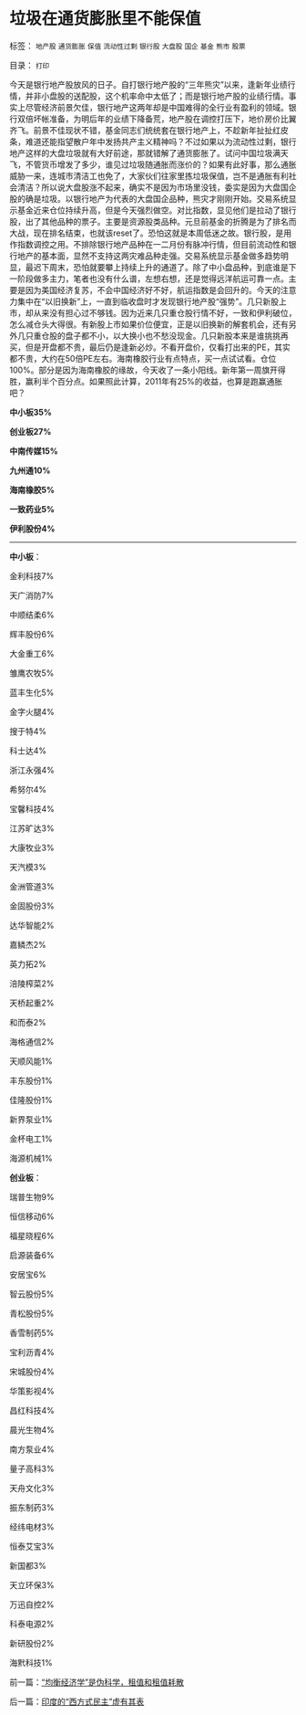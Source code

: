 # 垃圾在通货膨胀里不能保值

标签： `地产股` `通货膨胀` `保值` `流动性过剩` `银行股` `大盘股` `国企` `基金` `熊市` `股票` 

目录： `打印`

今天是银行地产股放风的日子。自打银行地产股的“三年熊灾”以来，逢新年业绩行情，并非小盘股的送配股，这个机率命中太低了；而是银行地产股的业绩行情。事实上尽管经济前景欠佳，银行地产这两年却是中国难得的全行业有盈利的领域。银行双倍坏帐准备，为明后年的业绩下降备荒，地产股在调控打压下，地价房价比翼齐飞。前景不佳现状不错，基金同志们统统套在银行地产上，不趁新年扯扯红皮条，难道还能指望散户年中发扬共产主义精神吗？不过如果以为流动性过剩，银行地产这样的大盘垃圾就有大好前途，那就错解了通货膨胀了。试问中国垃圾满天飞，不管货币增发了多少，谁见过垃圾随通胀而涨价的？如果有此好事，那么通胀威胁一来，连城市清洁工也免了，大家伙们往家里拣垃圾保值，岂不是通胀有利社会清洁？所以说大盘股涨不起来，确实不是因为市场里没钱，委实是因为大盘国企股的确是垃圾。以银行地产为代表的大盘国企品种，熊灾才刚刚开始。交易系统显示基金近来仓位持续升高，但是今天强烈做空。对比指数，显见他们是拉动了银行股，出了其他品种的票子。主要是资源股类品种。元旦前基金的折腾是为了排名而大战，现在排名结束，也就该reset了。恐怕这就是本周低迷之故。银行股，是用作指数调控之用。不排除银行地产品种在一二月份有脉冲行情，但目前流动性和银行地产的基本面，显然不支持这两灾难品种走强。交易系统显示基金做多趋势明显，最迟下周末，恐怕就要攀上持续上升的通道了。除了中小盘品种，到底谁是下一阶段做多主力，笔者也没有什么谱，左想右想，还是觉得远洋航运可靠一点。主要是因为美国经济复苏，不会中国经济好不好，航运指数是会回升的。今天的注意力集中在“以旧换新”上，一直到临收盘时才发现银行地产股“强势”。几只新股上市，却从来没有担心过不够钱。因为近来几只重仓股行情不好，一致和伊利破位，怎么减仓头大得很。有新股上市如果价位便宜，正是以旧换新的解套机会，还有另外几只重仓股的盘子都不小，以大换小也不愁没现金。几只新股本来是谁挑挑再买，但是开盘都不贵，最后仍是逢新必炒。不看开盘价，仅看打出来的PE，其实都不贵，大约在50倍PE左右。海南橡胶行业有点特点，买一点试试看。仓位100%。部分是因为海南橡胶的缘故，今天收了一条小阳线。新年第一周旗开得胜，赢利半个百分点。如果照此计算，2011年有25%的收益，也算是跑赢通胀吧？

**中小板35%**

**创业板27%**

**中南传媒15%**

**九州通10%**

**海南橡胶5%**

**一致药业5%**

**伊利股份4%**

****

**中小板**：

金利科技7%

天广消防7%

中顺结柔6%

辉丰股份6%

大金重工6%

雏鹰农牧5%

蓝丰生化5%

金字火腿4%

搜于特4%

科士达4%

浙江永强4%

希努尔4%

宝馨科技4%

江苏旷达3%

大康牧业3%

天汽模3%

金洲管道3%

金固股份3%

达华智能2%

嘉鳞杰2%

英力拓2%

涪陵榨菜2%

天桥起重2%

和而泰2%

海格通信2%

天顺风能1%

丰东股份1%

佳隆股份1%

新界泵业1%

金杯电工1%

海源机械1%



**创业板**：

瑞普生物9%

恒信移动6%

福星晓程6%

启源装备6%

安居宝6%

智云股份5%

青松股份5%

香雪制药5%

宝利沥青4%

宋城股份4%

华策影视4%

昌红科技4%

晨光生物4%

南方泵业4%

量子高科3%

天舟文化3%

振东制药3%

经纬电材3%

恒泰艾宝3%

新国都3%

天立环保3%

万迅自控2%

科泰电源2%

新研股份2%

海黓科技1%



前一篇：[“均衡经济学”是伪科学，租值和租值耗散](../../../2011/1/6/“均衡经济学”是伪科学，租值和租值耗散.md)

后一篇：[印度的“西方式民主”虚有其表](../../../2011/1/7/印度的“西方式民主”虚有其表.md)